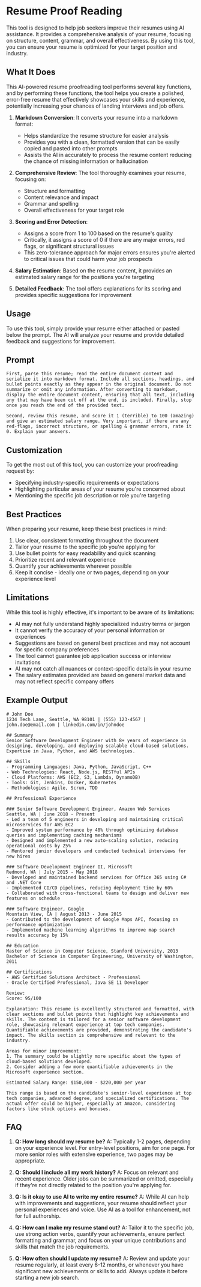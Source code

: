 # Resume Proof Reading

This tool is designed to help job seekers improve their resumes using AI assistance. It provides a comprehensive analysis of your resume, focusing on structure, content, grammar, and overall effectiveness. By using this tool, you can ensure your resume is optimized for your target position and industry.

## What It Does

This AI-powered resume proofreading tool performs several key functions, and by performing these functions, the tool helps you create a polished, error-free resume that effectively showcases your skills and experience, potentially increasing your chances of landing interviews and job offers.

1. **Markdown Conversion**: It converts your resume into a markdown format:
   - Helps standardize the resume structure for easier analysis
   - Provides you with a clean, formatted version that can be easily copied and pasted into other prompts
   - Assists the AI in accurately to process the resume content reducing the chance of missing information or hallucination 

2. **Comprehensive Review**: The tool thoroughly examines your resume, focusing on:
   - Structure and formatting
   - Content relevance and impact
   - Grammar and spelling
   - Overall effectiveness for your target role

3. **Scoring and Error Detection**:
   - Assigns a score from 1 to 100 based on the resume's quality
   - Critically, it assigns a score of 0 if there are any major errors, red flags, or significant structural issues
   - This zero-tolerance approach for major errors ensures you're alerted to critical issues that could harm your job prospects

4. **Salary Estimation**: Based on the resume content, it provides an estimated salary range for the positions you're targeting

5. **Detailed Feedback**: The tool offers explanations for its scoring and provides specific suggestions for improvement


## Usage

To use this tool, simply provide your resume either attached or pasted below the prompt. The AI will analyze your resume and provide detailed feedback and suggestions for improvement.

## Prompt
```
First, parse this resume; read the entire document content and serialize it into markdown format. Include all sections, headings, and bullet points exactly as they appear in the original document. Do not summarize or omit any information. After converting to markdown, display the entire document content, ensuring that all text, including any that may have been cut off at the end, is included. Finally, stop once you reach the end of the provided text.

Second, review this resume, and score it 1 (terrible) to 100 (amazing) and give an estimated salary range. Very important, if there are any red-flags, incorrect structure, or spelling & grammar errors, rate it 0. Explain your answers.
```

## Customization
To get the most out of this tool, you can customize your proofreading request by:
- Specifying industry-specific requirements or expectations
- Highlighting particular areas of your resume you're concerned about
- Mentioning the specific job description or role you're targeting

## Best Practices
When preparing your resume, keep these best practices in mind:
1. Use clear, consistent formatting throughout the document
2. Tailor your resume to the specific job you're applying for
3. Use bullet points for easy readability and quick scanning
4. Prioritize recent and relevant experience
5. Quantify your achievements wherever possible
6. Keep it concise - ideally one or two pages, depending on your experience level

## Limitations
While this tool is highly effective, it's important to be aware of its limitations:
- AI may not fully understand highly specialized industry terms or jargon
- It cannot verify the accuracy of your personal information or experiences
- Suggestions are based on general best practices and may not account for specific company preferences
- The tool cannot guarantee job application success or interview invitations
- AI may not catch all nuances or context-specific details in your resume
- The salary estimates provided are based on general market data and may not reflect specific company offers

## Example Output

```
# John Doe
1234 Tech Lane, Seattle, WA 98101 | (555) 123-4567 | john.doe@email.com | linkedin.com/in/johndoe

## Summary
Senior Software Development Engineer with 8+ years of experience in designing, developing, and deploying scalable cloud-based solutions. Expertise in Java, Python, and AWS technologies.

## Skills
- Programming Languages: Java, Python, JavaScript, C++
- Web Technologies: React, Node.js, RESTful APIs
- Cloud Platforms: AWS (EC2, S3, Lambda, DynamoDB)
- Tools: Git, Jenkins, Docker, Kubernetes
- Methodologies: Agile, Scrum, TDD

## Professional Experience

### Senior Software Development Engineer, Amazon Web Services
Seattle, WA | June 2018 - Present
- Led a team of 5 engineers in developing and maintaining critical microservices for AWS EC2
- Improved system performance by 40% through optimizing database queries and implementing caching mechanisms
- Designed and implemented a new auto-scaling solution, reducing operational costs by 25%
- Mentored junior developers and conducted technical interviews for new hires

### Software Development Engineer II, Microsoft
Redmond, WA | July 2015 - May 2018
- Developed and maintained backend services for Office 365 using C# and .NET Core
- Implemented CI/CD pipelines, reducing deployment time by 60%
- Collaborated with cross-functional teams to design and deliver new features on schedule

### Software Engineer, Google
Mountain View, CA | August 2013 - June 2015
- Contributed to the development of Google Maps API, focusing on performance optimization
- Implemented machine learning algorithms to improve map search results accuracy by 15%

## Education
Master of Science in Computer Science, Stanford University, 2013
Bachelor of Science in Computer Engineering, University of Washington, 2011

## Certifications
- AWS Certified Solutions Architect - Professional
- Oracle Certified Professional, Java SE 11 Developer

Review:
Score: 95/100

Explanation: This resume is excellently structured and formatted, with clear sections and bullet points that highlight key achievements and skills. The content is tailored for a senior software development role, showcasing relevant experience at top tech companies. Quantifiable achievements are provided, demonstrating the candidate's impact. The skills section is comprehensive and relevant to the industry.

Areas for minor improvement:
1. The summary could be slightly more specific about the types of cloud-based solutions developed.
2. Consider adding a few more quantifiable achievements in the Microsoft experience section.

Estimated Salary Range: $150,000 - $220,000 per year

This range is based on the candidate's senior-level experience at top tech companies, advanced degree, and specialized certifications. The actual offer could be higher, especially at Amazon, considering factors like stock options and bonuses.
```

## FAQ
1. **Q: How long should my resume be?**
   A: Typically 1-2 pages, depending on your experience level. For entry-level positions, aim for one page. For more senior roles with extensive experience, two pages may be appropriate.

2. **Q: Should I include all my work history?**
   A: Focus on relevant and recent experience. Older jobs can be summarized or omitted, especially if they're not directly related to the position you're applying for.

3. **Q: Is it okay to use AI to write my entire resume?**
   A: While AI can help with improvements and suggestions, your resume should reflect your personal experiences and voice. Use AI as a tool for enhancement, not for full authorship.

4. **Q: How can I make my resume stand out?**
   A: Tailor it to the specific job, use strong action verbs, quantify your achievements, ensure perfect formatting and grammar, and focus on your unique contributions and skills that match the job requirements.

5. **Q: How often should I update my resume?**
   A: Review and update your resume regularly, at least every 6-12 months, or whenever you have significant new achievements or skills to add. Always update it before starting a new job search.

